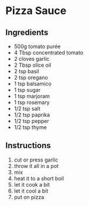 # Pizza Sauce

## Ingredients

* 500g tomato purée
* 4 Tbsp concentrated tomato
* 2 cloves garlic
* 2 Tbsp olice oil
* 2 tsp basil
* 2 tsp oregano
* 1 tsp balsamico
* 1 tsp sugar
* 1 tsp marjoram
* 1 tsp rosemary
* 1/2 tsp salt
* 1/2 tsp paprika
* 1/2 tsp pepper
* 1/2 tsp thyme

## Instructions

1. cut or press garlic
2. throw it all in a pot
3. mix
4. heat it to a short boil
5. let it cook a bit
6. let it cool a bit
7. put on pizza